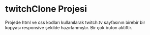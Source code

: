 # twitchClone Projesi

Projede html ve css kodları kullanılarak twitch.tv sayfasının birebir bir kopyası responsive şekilde hazırlanmıştır. Bir çok buton aktiftir.
